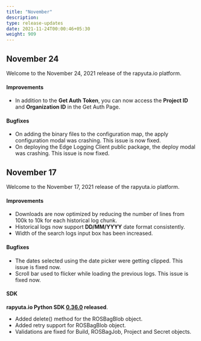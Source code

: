 ```yaml
---
title: "November"
description:
type: release-updates
date: 2021-11-24T00:00:46+05:30
weight: 909
---
```


## November 24 

Welcome to the November 24, 2021 release of the rapyuta.io platform.
 
#### Improvements

* In addition to the **Get Auth Token**, you can now access the **Project ID** and **Organization ID** in the Get Auth Page.

#### Bugfixes

* On adding the binary files to the configuration map, the apply configuration modal was crashing. This issue is now fixed.
* On deploying the Edge Logging Client public package, the deploy modal was crashing. This issue is now fixed.

## November 17 

Welcome to the November 17, 2021 release of the rapyuta.io platform.
 
#### Improvements

* Downloads are now optimized by reducing the number of lines from 100k to 10k for each historical log chunk.
* Historical logs now support **DD/MM/YYYY** date format consistently.
* Width of the search logs input box has been increased.

#### Bugfixes

* The dates selected using the date picker were getting clipped. This issue is fixed now.
* Scroll bar used to flicker while loading the previous logs. This issue is fixed now.

#### SDK
 
**rapyuta.io Python SDK [0.36.0](/3_how-tos/35_tooling_and_debugging/rapyuta-io-python-sdk/#installation) released**.
* Added delete() method for the ROSBagBlob object.
* Added retry support for ROSBagBlob object.
* Validations are fixed for Build, ROSBagJob, Project and Secret objects.
